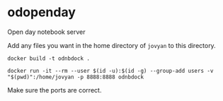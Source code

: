 # odopenday

Open day notebook server

Add any files you want in the home directory of `jovyan` to this directory.

`docker build -t odnbdock .`

`docker run -it --rm --user $(id -u):$(id -g) --group-add users -v "$(pwd)":/home/jovyan -p 8888:8888 odnbdock`

Make sure the ports are correct.
